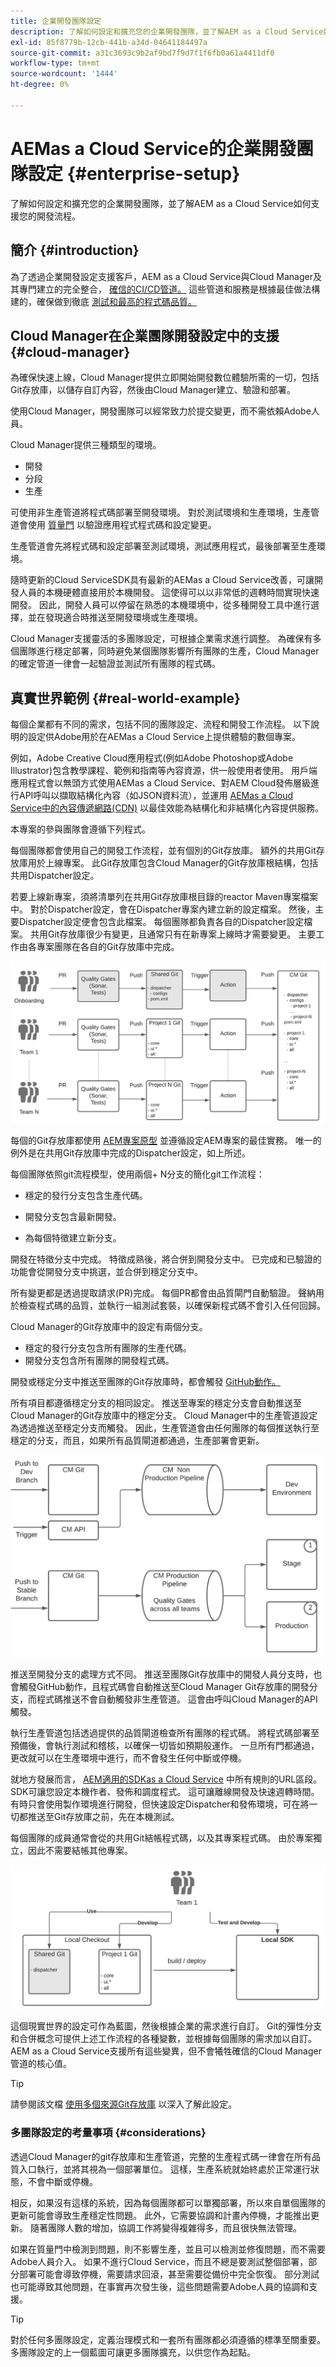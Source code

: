 ```yaml
---
title: 企業開發團隊設定
description: 了解如何設定和擴充您的企業開發團隊，並了解AEM as a Cloud Service如何支援您的開發流程。
exl-id: 85f8779b-12cb-441b-a34d-04641184497a
source-git-commit: a31c3693c9b2af9bd7f9d7f1f6fb0a61a4411df0
workflow-type: tm+mt
source-wordcount: '1444'
ht-degree: 0%

---
```


# AEMas a Cloud Service的企業開發團隊設定 {#enterprise-setup}

了解如何設定和擴充您的企業開發團隊，並了解AEM as a Cloud Service如何支援您的開發流程。

## 簡介 {#introduction}

為了透過企業開發設定支援客戶，AEM as a Cloud Service與Cloud Manager及其專門建立的完全整合， [確信的CI/CD管道。](/help/implementing/cloud-manager/configuring-pipelines/introduction-ci-cd-pipelines.md) 這些管道和服務是根據最佳做法構建的，確保做到徹底 [測試和最高的程式碼品質。](/help/implementing/cloud-manager/code-quality-testing.md)

## Cloud Manager在企業團隊開發設定中的支援 {#cloud-manager}

為確保快速上線，Cloud Manager提供立即開始開發數位體驗所需的一切，包括Git存放庫，以儲存自訂內容，然後由Cloud Manager建立、驗證和部署。

使用Cloud Manager，開發團隊可以經常致力於提交變更，而不需依賴Adobe人員。

Cloud Manager提供三種類型的環境。

* 開發
* 分段
* 生產

可使用非生產管道將程式碼部署至開發環境。 對於測試環境和生產環境，生產管道會使用 [質量門](/help/implementing/cloud-manager/custom-code-quality-rules.md) 以驗證應用程式程式碼和設定變更。

生產管道會先將程式碼和設定部署至測試環境，測試應用程式，最後部署至生產環境。

隨時更新的Cloud ServiceSDK具有最新的AEMas a Cloud Service改善，可讓開發人員的本機硬體直接用於本機開發。 這使得可以以非常低的週轉時間實現快速開發。 因此，開發人員可以停留在熟悉的本機環境中，從多種開發工具中進行選擇，並在發現適合時推送至開發環境或生產環境。

Cloud Manager支援靈活的多團隊設定，可根據企業需求進行調整。 為確保有多個團隊進行穩定部署，同時避免某個團隊影響所有團隊的生產，Cloud Manager的確定管道一律會一起驗證並測試所有團隊的程式碼。

## 真實世界範例 {#real-world-example}

每個企業都有不同的需求，包括不同的團隊設定、流程和開發工作流程。 以下說明的設定供Adobe用於在AEMas a Cloud Service上提供體驗的數個專案。

例如，Adobe Creative Cloud應用程式(例如Adobe Photoshop或Adobe Illustrator)包含教學課程、範例和指南等內容資源，供一般使用者使用。 用戶端應用程式會以無頭方式使用AEMas a Cloud Service、對AEM Cloud發佈層級進行API呼叫以擷取結構化內容（如JSON資料流），並運用 [AEMas a Cloud Service中的內容傳遞網路(CDN)](/help/implementing/dispatcher/cdn.md#content-delivery) 以最佳效能為結構化和非結構化內容提供服務。

本專案的參與團隊會遵循下列程式。

每個團隊都會使用自己的開發工作流程，並有個別的Git存放庫。 額外的共用Git存放庫用於上線專案。 此Git存放庫包含Cloud Manager的Git存放庫根結構，包括共用Dispatcher設定。

若要上線新專案，須將清單列在共用Git存放庫根目錄的reactor Maven專案檔案中。 對於Dispatcher設定，會在Dispatcher專案內建立新的設定檔案。 然後，主要Dispatcher設定便會包含此檔案。 每個團隊都負責各自的Dispatcher設定檔案。 共用Git存放庫很少有變更，且通常只有在新專案上線時才需要變更。 主要工作由各專案團隊在各自的Git存放庫中完成。

![工作流程圖](/help/implementing/cloud-manager/assets/team-setup1.png)

每個的Git存放庫都使用 [AEM專案原型](https://experienceleague.adobe.com/docs/experience-manager-core-components/using/developing/archetype/overview.html) 並遵循設定AEM專案的最佳實務。 唯一的例外是在共用Git存放庫中完成的Dispatcher設定，如上所述。

每個團隊依照git流程模型，使用兩個+ N分支的簡化git工作流程：

* 穩定的發行分支包含生產代碼。

* 開發分支包含最新開發。

* 為每個特徵建立新分支。

開發在特徵分支中完成。 特徵成熟後，將合併到開發分支中。 已完成和已驗證的功能會從開發分支中挑選，並合併到穩定分支中。

所有變更都是透過提取請求(PR)完成。 每個PR都會由品質閘門自動驗證。 聲納用於檢查程式碼的品質，並執行一組測試套裝，以確保新程式碼不會引入任何回歸。

Cloud Manager的Git存放庫中的設定有兩個分支。

* 穩定的發行分支包含所有團隊的生產代碼。
* 開發分支包含所有團隊的開發程式碼。

開發或穩定分支中推送至團隊的Git存放庫時，都會觸發 [GitHub動作。](/help/implementing/cloud-manager/managing-code/working-with-multiple-source-git-repositories.md#managing-code)

所有項目都遵循穩定分支的相同設定。 推送至專案的穩定分支會自動推送至Cloud Manager的Git存放庫中的穩定分支。 Cloud Manager中的生產管道設定為透過推送至穩定分支而觸發。 因此，生產管道會由任何團隊的每個推送執行至穩定的分支，而且，如果所有品質閘道都通過，生產部署會更新。

![推播圖表](/help/implementing/cloud-manager/assets/team-setup2.png)

推送至開發分支的處理方式不同。 推送至團隊Git存放庫中的開發人員分支時，也會觸發GitHub動作，且程式碼會自動推送至Cloud Manager Git存放庫的開發分支，而程式碼推送不會自動觸發非生產管道。 這會由呼叫Cloud Manager的API觸發。

執行生產管道包括透過提供的品質閘道檢查所有團隊的程式碼。 將程式碼部署至預備後，會執行測試和稽核，以確保一切皆如預期般運作。 一旦所有門都通過，更改就可以在生產環境中進行，而不會發生任何中斷或停機。

就地方發展而言， [AEM適用的SDKas a Cloud Service](/help/implementing/developing/introduction/aem-as-a-cloud-service-sdk.md#developing) 中所有規則的URL區段。 SDK可讓您設定本機作者、發佈和調度程式。 這可讓離線開發及快速週轉時間。 有時只會使用製作環境進行開發，但快速設定Dispatcher和發佈環境，可在將一切都推送至Git存放庫之前，先在本機測試。

每個團隊的成員通常會從的共用Git結帳程式碼，以及其專案程式碼。 由於專案獨立，因此不需要結帳其他專案。

![本機結帳和SDK](/help/implementing/cloud-manager/assets/team-setup3.png)

這個現實世界的設定可作為藍圖，然後根據企業的需求進行自訂。 Git的彈性分支和合併概念可提供上述工作流程的各種變數，並根據每個團隊的需求加以自訂。 AEM as a Cloud Service支援所有這些變異，但不會犧牲確信的Cloud Manager管道的核心值。

>[!TIP]
>
>請參閱該文檔 [使用多個來源Git存放庫](https://experienceleague.adobe.com/docs/experience-manager-cloud-manager/using/managing-code/working-with-multiple-source-git-repos.html#managing-code) 以深入了解此設定。

### 多團隊設定的考量事項 {#considerations}

透過Cloud Manager的git存放庫和生產管道，完整的生產程式碼一律會在所有品質入口執行，並將其視為一個部署單位。 這樣，生產系統就始終處於正常運行狀態，不會中斷或停機。

相反，如果沒有這樣的系統，因為每個團隊都可以單獨部署，所以來自單個團隊的更新可能會導致生產穩定性問題。 此外，它需要協調和計畫內停機，才能推出更新。 隨著團隊人數的增加，協調工作將變得複雜得多，而且很快無法管理。

如果在質量門中檢測到問題，則不影響生產，並且可以檢測並修復問題，而不需要Adobe人員介入。 如果不進行Cloud Service，而且不總是要測試整個部署，部分部署可能會導致停機，需要請求回滾，甚至需要從備份中完全恢復。 部分測試也可能導致其他問題，在事實再次發生後，這些問題需要Adobe人員的協調和支援。

>[!TIP]
>
>對於任何多團隊設定，定義治理模式和一套所有團隊都必須遵循的標準至關重要。 多團隊設定的上一個藍圖可讓更多團隊擴充，以供您作為起點。

